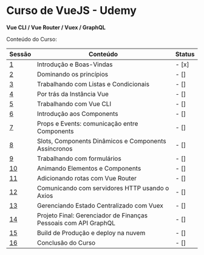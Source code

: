 # Curso de VueJS - Udemy

<p><b>Vue CLI / Vue Router / Vuex / GraphQL</b><br/></p>

<p>Conteúdo do Curso:</p>

Sessão            | Conteúdo | Status
----------------- | -------- | --------
[1]()  | Introdução e Boas-Vindas | - [x]
[2]()  | Dominando os princípios | - []
[3]()  | Trabalhando com Listas e Condicionais | - []
[4]()  | Por trás da Instância Vue | - []
[5]()  | Trabalhando com Vue CLI | - []
[6]()  | Introdução aos Components | - []
[7]()  | Props e Events: comunicação entre Components | - []
[8]()  | Slots, Components Dinâmicos e Components Assíncronos | - []
[9]()  | Trabalhando com formulários | - []
[10]()  | Animando Elementos e Components | - []
[11]()  | Adicionando rotas com Vue Router | - []
[12]()  | Comunicando com servidores HTTP usando o Axios | - []
[13]()  | Gerenciando Estado Centralizado com Vuex | - []
[14]()  | Projeto Final: Gerenciador de Finanças Pessoais com API GraphQL | - []
[15]()  | Build de Produção e deploy na nuvem | - []
[16]()  | Conclusão do Curso | - []